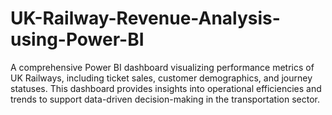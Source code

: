 # UK-Railway-Revenue-Analysis-using-Power-BI
A comprehensive Power BI dashboard visualizing performance metrics of UK Railways, including ticket sales, customer demographics, and journey statuses. This dashboard provides insights into operational efficiencies and trends to support data-driven decision-making in the transportation sector.
